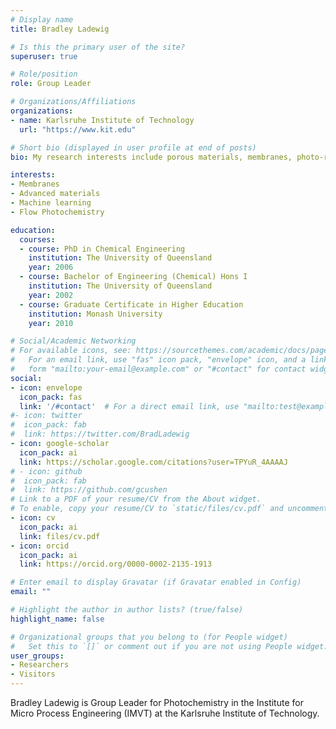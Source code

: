 ```yaml
---
# Display name
title: Bradley Ladewig

# Is this the primary user of the site?
superuser: true

# Role/position
role: Group Leader

# Organizations/Affiliations
organizations:
- name: Karlsruhe Institute of Technology
  url: "https://www.kit.edu"

# Short bio (displayed in user profile at end of posts)
bio: My research interests include porous materials, membranes, photo-responsive materials, machine learning and data management, and CO2 conversion to useful products

interests:
- Membranes
- Advanced materials
- Machine learning
- Flow Photochemistry

education:
  courses:
  - course: PhD in Chemical Engineering
    institution: The University of Queensland
    year: 2006
  - course: Bachelor of Engineering (Chemical) Hons I
    institution: The University of Queensland
    year: 2002
  - course: Graduate Certificate in Higher Education
    institution: Monash University
    year: 2010

# Social/Academic Networking
# For available icons, see: https://sourcethemes.com/academic/docs/page-builder/#icons
#   For an email link, use "fas" icon pack, "envelope" icon, and a link in the
#   form "mailto:your-email@example.com" or "#contact" for contact widget.
social:
- icon: envelope
  icon_pack: fas
  link: '/#contact'  # For a direct email link, use "mailto:test@example.org".
#- icon: twitter
#  icon_pack: fab
#  link: https://twitter.com/BradLadewig
- icon: google-scholar
  icon_pack: ai
  link: https://scholar.google.com/citations?user=TPYuR_4AAAAJ
# - icon: github
#  icon_pack: fab
#  link: https://github.com/gcushen
# Link to a PDF of your resume/CV from the About widget.
# To enable, copy your resume/CV to `static/files/cv.pdf` and uncomment the lines below.
- icon: cv
  icon_pack: ai
  link: files/cv.pdf
- icon: orcid
  icon_pack: ai
  link: https://orcid.org/0000-0002-2135-1913

# Enter email to display Gravatar (if Gravatar enabled in Config)
email: ""

# Highlight the author in author lists? (true/false)
highlight_name: false

# Organizational groups that you belong to (for People widget)
#   Set this to `[]` or comment out if you are not using People widget.
user_groups:
- Researchers
- Visitors
---
```


Bradley Ladewig is Group Leader for Photochemistry in the Institute for Micro Process Engineering (IMVT) at the Karlsruhe Institute of Technology.
